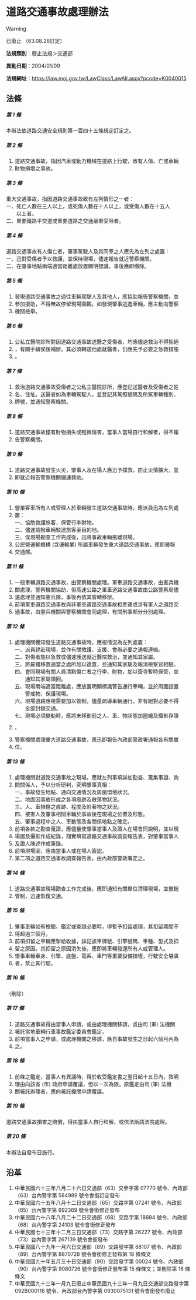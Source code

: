 # 道路交通事故處理辦法
> [!WARNING]
> 已廢止
> （63.08.26訂定）

**法規類別**：廢止法規＞交通部

**異動日期**：2004/01/09  

**法規網址**：https://law.moj.gov.tw/LawClass/LawAll.aspx?pcode=K0040015



## 法條
##### 第 1 條
本辦法依道路交通安全規則第一百四十五條規定訂定之。

##### 第 2 條
1. 道路交通事故，指因汽車或動力機械在道路上行駛，致有人傷、亡或車輛
1. 財物損壞之事故。

##### 第 3 條
重大交通事故，指因道路交通事故致有左列情形之一者：  
一、死亡人數在三人以上，或死傷人數在十人以上，或受傷人數在十五人  
　　以上者。  
二、重要鐵路平交道或重要道路之交通嚴重受阻者。

##### 第 4 條
道路交通事故有人傷亡者，肇事駕駛人及其同車之人應先為左列之處置：  
一、迅對受傷者予以救護，並保持現場，儘速報告就近警察機關。  
二、在肇事地點兩端適當距離處放置顯明標識，事後應即撤除。

##### 第 5 條
1. 發現道路交通事故之過往車輛駕駛人及其他人，應協助報告警察機關，並
1. 參加援助，不得無故停留現場圍觀。如發現肇事逃逸車輛，應主動向警察
1. 機關檢舉。

##### 第 6 條
1. 公私立醫院診所對因道路交通事故送醫之受傷者，均應儘速救治不得拒絕
1. ，有關手續俟後補辦。其必須轉送他處就醫者，仍應先予必要之急救措施
1. 。

##### 第 7 條
1. 救治道路交通事故受傷者之公私立醫院診所，應登記送醫者及受傷者之姓
1. 名、住址。送醫者如為車輛駕駛人，並登記其駕照號碼及所駕車輛種別、
1. 牌號，並通知警察機關。

##### 第 8 條
1. 道路交通事故僅有財物損失或輕微傷害，當事人當場自行和解者，得不報
1. 告警察機關。

##### 第 9 條
1. 道路交通事故發生火災，肇事人及在場人應迅予撲救，防止災情擴大，並
1. 即就近報告警察機關儘速救助。

##### 第 10 條
1. 營業客車所有人或管理人於車輛發生道路交通事故時，應派員迅為左列處
1. 置：  
一、協助救護旅客，保管行李財物。  
二、儘速調撥車輛駁運旅客至目的地。  
三、俟現場勘查工作完成後，迅將事故車輛拖離現場。
1. 公民營運輸機構 (含運輸業) 所屬車輛發生重大道路交通事故，應即層報
1. 交通部。

##### 第 11 條
1. 一般車輛道路交通事故，由警察機關處理。軍車道路交通事故，由憲兵機
1. 關處理，警察機關協助，但高速公路之軍車道路交通事故由公路警察局儘
1. 速處理並通知憲兵隊，事後再依其管轄移辦。
1. 前項軍車道路交通事故與非軍車道路交通事故相牽連或涉有軍人之道路交
1. 通事故，由憲兵機關與警察機關會同處理，有關刑事部分分別處理。

##### 第 12 條
1. 處理機關獲知發生道路交通事故時，應視情況為左列處置：  
一、派員趕赴現場，並作有關救護、支援、會辦必要之通報連絡。  
二、對傷者施以急救或儘速護送就近醫院救治，並通知其家屬。  
三、將屍體移置適當之處所加以遮蓋，並通知其家屬及報清檢察官相驗。  
四、會同現場有關人員清點傷亡者之行李、財物，加以簽寺暫時保管，並  
　　通知其家屬領回。  
五、現場兩端適當距離處，應放置明顯標識警告通行車輛，並於周圍設置  
　　警戒物，保護現場。  
六、現場道路應視需要加以管制，儘量疏導車輛通行，非有絕對必要不得  
　　全部封鎖交通。  
七、現場必須變動時，應將未移動前之人、車、物狀態加圈繪及攝影存證
1.     。
1. 警察機關處理重大道路交通事故，應迅即報告內政部警政署通報各有關單
1. 位。

##### 第 13 條
1. 處理機關對道路交通事故之現場，應就左列事項詳加勘查、蒐集事證、詢
1. 問關係人，予以分析研判，究明肇事真相：  
一、事故發生地點、通向交通情況及周圍環境狀況。  
二、地面因事故形成之各項痕跡及散落物狀況。  
三、人、車損傷之痕跡、程度及附著物之狀況。  
四、被害人及肇事相關車輛於事故後在現場之位置及形態。  
五、肇事過程中之人、車動態及各關係地點之確定。
1. 前項各款之勘查蒐證，應儘量使肇事當事人及證人在場會同說明，並以現
1. 場圖及攝影作成紀錄，翔實填寫道路交通事故調查報告表，對肇事當事人
1. 及證人陳述作成筆錄。
1. 前項現場圖，應由當事人或在場人簽認。
1. 第二項之道路交通事故調查報告表，由內政部警政署定之。

##### 第 14 條
1. 道路交通事故現場勘查工作完成後，應即通知有關單位清理現場，並撤銷
1. 管制，迅速恢復交通。

##### 第 15 條
1. 肇事車輛如有檢驗、鑑定或查證必要時，得暫予扣留處理，其扣留期間不
1. 得超過三個月。
1. 前項扣留之車輛應掣給收據，詳記該車牌號、引擎號碼、車種、型式及扣
1. 留之原因。其扣留之原因消失後，應即將車輛發還所有人或管理人。
1. 肇事車輛車身、引擎、底盤、電系、車門等重要設備損壞，行駛安全堪虞
1. 者，禁止其行駛。

##### 第 16 條
（刪除）

##### 第 17 條
1. 道路交通事故得由當事人申請，或由處理機關移請，或由司 (軍) 法機關
1. 囑託當地車輛行車事故鑑定委員會鑑定。
1. 前項當事人之申請，或處理機關之移請，應自事故發生之日起六個月內為
1. 之。

##### 第 18 條
1. 前條之鑑定，當事人有異議時，得於收受鑑定書之翌日起十五日內，敘明
1. 理由向該省 (市) 政府申請覆議，但以一次為限。原鑑定由司 (軍) 法機
1. 關囑託辦理者，應向囑託機關申請覆議。

##### 第 19 條
道路交通事故損害之賠償，得由當事人自行和解，或依法訴請法院處理。

##### 第 20 條
本辦法自發布日施行。

## 沿革
1. 中華民國六十三年八月二十六日交通部（63）交參字第 07770  號令、內政部（63）台內警字第 584989 號令會銜訂定發布
1. 中華民國六十五年八月十二日交通部（65）交路字第 07241  號令、內政部（65）台內警字第 692369 號令會銜修正發布
1. 中華民國六十八年八月二十二日交通部（68）交路字第 18694  號令、內政部（68）台內警字第 24103  號令會銜修正發布
1. 中華民國七十三年十二月三日交通部（73）交路字第 26227  號令、內政部（73）台內警字第 267139 號令會銜發布
1. 中華民國八十九年一月六日交通部（89）交路發字第 88107  號令、內政部（89）台內警字第 8870728  號令會銜修正發布第 18 條條文
1. 中華民國九十年五月三十日交通部（90）交路發字第 00024  號令、內政部（90）台內警字第 9080726  號令會銜修正發布第 15 條條文；並刪除第 16 條條文
1. 中華民國九十三年一月九日廢止中華民國九十三年一月九日交通部交路發字第 092B000116 號令、內政部台內警字第 0930075131 號令會銜發布廢止
